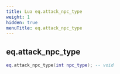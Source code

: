 ```yaml
---
title: Lua eq.attack_npc_type
weight: 1
hidden: true
menuTitle: eq.attack_npc_type
---
```

## eq.attack_npc_type
```lua
eq.attack_npc_type(int npc_type); -- void
```
